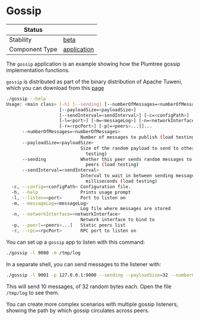 <!---
Licensed to the Apache Software Foundation (ASF) under one or more contributor license agreements. See the NOTICE
file distributed with this work for additional information regarding copyright ownership. The ASF licenses this file
to You under the Apache License, Version 2.0 (the "License"); you may not use this file except in compliance with the
License. You may obtain a copy of the License at
 *
http://www.apache.org/licenses/LICENSE-2.0
 *
Unless required by applicable law or agreed to in writing, software distributed under the License is distributed on
an "AS IS" BASIS, WITHOUT WARRANTIES OR CONDITIONS OF ANY KIND, either express or implied. See the License for the
specific language governing permissions and limitations under the License.
 --->
# Gossip

| Status         |               |
|----------------|---------------|
| Stability      | [beta]        |
| Component Type | [application] |


The `gossip` application is an example showing how the Plumtree gossip implementation functions.

`gossip` is distributed as part of the binary distribution of Apache Tuweni, which you can download from this [page](/download)

```bash
./gossip --help
Usage: <main class> [-h] [--sending] [--numberOfMessages=<numberOfMessages>]
                    [--payloadSize=<payloadSize>]
                    [--sendInterval=<sendInterval>] [-c=<configPath>]
                    [-l=<port>] [-m=<messageLog>] [-n=<networkInterface>]
                    [-r=<rpcPort>] [-p[=<peers>...]]...
      --numberOfMessages=<numberOfMessages>
                            Number of messages to publish (load testing)
      --payloadSize=<payloadSize>
                            Size of the random payload to send to other peers (load
                              testing)
      --sending             Whether this peer sends random messages to all other
                              peers (load testing)
      --sendInterval=<sendInterval>
                            Interval to wait in between sending messages in
                              milliseconds (load testing)
  -c, --config=<configPath> Configuration file.
  -h, --help                Prints usage prompt
  -l, --listen=<port>       Port to listen on
  -m, --messageLog=<messageLog>
                            Log file where messages are stored
  -n, --networkInterface=<networkInterface>
                            Network interface to bind to
  -p, --peer[=<peers>...]   Static peers list
  -r, --rpc=<rpcPort>       RPC port to listen on
```

You can set up a `gossip` app to listen with this command:
```bash
./gossip -l 9000 -m /tmp/log
```

In a separate shell, you can send messages to the listener with:

```bash
./gossip -l 9001 -p 127.0.0.1:9000 --sending --payloadSize=32 --numberOfMessages=10 -p tcp://127.0.0.1:9000 --sendInterval=1000
```

This will send 10 messages, of 32 random bytes each. Open the file `/tmp/log` to see them.

You can create more complex scenarios with multiple gossip listeners, showing the path by which gossip circulates across peers.

[beta]:https://github.com/apache/incubator-tuweni/tree/main/docs/index.md#beta
[application]:https://github.com/apache/incubator-tuweni/tree/main/docs/index.md#application